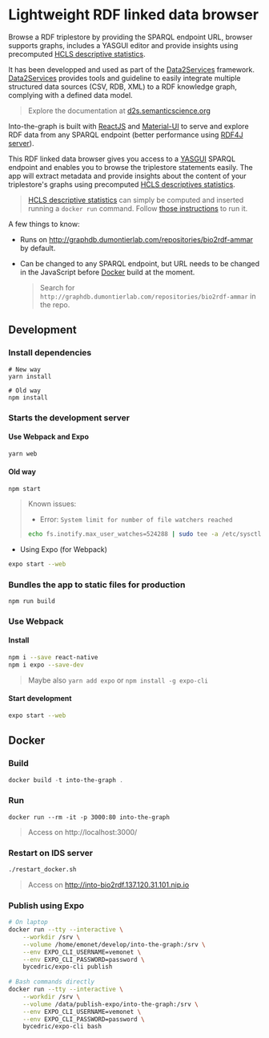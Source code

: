 # Lightweight RDF linked data browser

Browse a RDF triplestore by providing the SPARQL endpoint URL, browser supports graphs, includes a YASGUI editor and provide insights using precomputed [HCLS descriptive statistics](https://www.w3.org/TR/hcls-dataset/). 

It has been developped and used as part of the [Data2Services](http://d2s.semanticscience.org/) framework. [Data2Services](http://d2s.semanticscience.org/) provides tools and guideline to easily integrate multiple structured data sources (CSV, RDB, XML) to a RDF knowledge graph, complying with a defined data model.

> Explore the documentation at [d2s.semanticscience.org](http://d2s.semanticscience.org/)

Into-the-graph is built with [ReactJS](https://reactjs.org) and [Material-UI](https://material-ui.com/) to serve and explore RDF data from any SPARQL endpoint (better performance using [RDF4J server](https://rdf4j.eclipse.org/documentation/server-workbench-console/)).

This RDF linked data browser gives you access to a [YASGUI](http://doc.yasgui.org/) SPARQL endpoint and enables you to browse the triplestore statements easily.  The app will extract metadata and provide insights about the content of your triplestore's graphs using precomputed [HCLS descriptives statistics](https://www.w3.org/TR/hcls-dataset/).

> [HCLS descriptive statistics](https://www.w3.org/TR/hcls-dataset/) can simply be computed and inserted running a `docker run` command. Follow [those instructions](https://github.com/MaastrichtU-IDS/data2services-transform-repository/tree/master/sparql/compute-hcls-stats) to run it.

A few things to know:

* Runs on http://graphdb.dumontierlab.com/repositories/bio2rdf-ammar by default.

* Can be changed to any SPARQL endpoint, but URL needs to be changed in the JavaScript before [Docker](https://docs.docker.com/install/) build at the moment.

  > Search for `http://graphdb.dumontierlab.com/repositories/bio2rdf-ammar` in the repo.

## Development

### Install dependencies

```shell
# New way
yarn install

# Old way
npm install
```

### Starts the development server

#### Use Webpack and Expo

```bash
yarn web
```

#### Old way

```shell
npm start
```

> Known issues:
>
> * Error: `System limit for number of file watchers reached`
>
> ```bash
> echo fs.inotify.max_user_watches=524288 | sudo tee -a /etc/sysctl.conf && sudo sysctl -p
> ```

* Using Expo (for Webpack)

```bash
expo start --web
```

### Bundles the app to static files for production

```shell
npm run build
```

### Use Webpack

#### Install

```bash
npm i --save react-native
npm i expo --save-dev
```

> Maybe also `yarn add expo` or `npm install -g expo-cli`

#### Start development

```bash
expo start --web
```

## Docker

### Build

```powershell
docker build -t into-the-graph .
```

### Run

```shell
docker run --rm -it -p 3000:80 into-the-graph
```

> Access on http://localhost:3000/

### Restart on IDS server

```bash
./restart_docker.sh
```

> Access on http://into-bio2rdf.137.120.31.101.nip.io

### Publish using Expo

```bash
# On laptop
docker run --tty --interactive \
    --workdir /srv \
    --volume /home/emonet/develop/into-the-graph:/srv \
    --env EXPO_CLI_USERNAME=vemonet \
    --env EXPO_CLI_PASSWORD=password \
    bycedric/expo-cli publish
    
# Bash commands directly
docker run --tty --interactive \
    --workdir /srv \
    --volume /data/publish-expo/into-the-graph:/srv \
    --env EXPO_CLI_USERNAME=vemonet \
    --env EXPO_CLI_PASSWORD=password \
    bycedric/expo-cli bash
```